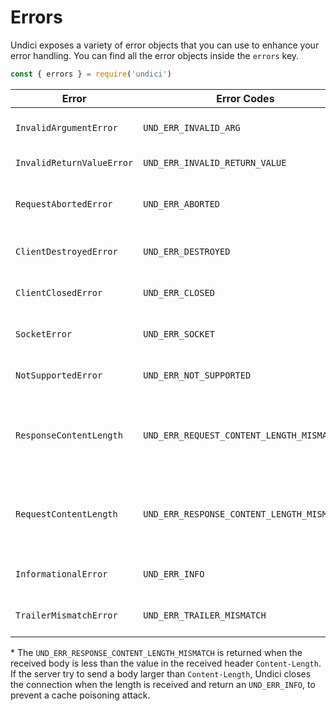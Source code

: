 # Errors

Undici exposes a variety of error objects that you can use to enhance your error handling.
You can find all the error objects inside the `errors` key.

```js
const { errors } = require('undici')
```

| Error                        | Error Codes                                | Description                                           |
| -----------------------------|--------------------------------------------|-------------------------------------------------------|
| `InvalidArgumentError`       |  `UND_ERR_INVALID_ARG`                     | passed an invalid argument.                           |
| `InvalidReturnValueError`    |  `UND_ERR_INVALID_RETURN_VALUE`            | returned an invalid value.                            |
| `RequestAbortedError`        |  `UND_ERR_ABORTED`                         | the request has been aborted by the user              |
| `ClientDestroyedError`       |  `UND_ERR_DESTROYED`                       | trying to use a destroyed client.                     |
| `ClientClosedError`          |  `UND_ERR_CLOSED`                          | trying to use a closed client.                        |
| `SocketError`                |  `UND_ERR_SOCKET`                          | there is an error with the socket.                    |
| `NotSupportedError`          |  `UND_ERR_NOT_SUPPORTED`                   | encountered unsupported functionality.                |
| `ResponseContentLength`      |  `UND_ERR_REQUEST_CONTENT_LENGTH_MISMATCH` | body does not match content-length header in request  |
| `RequestContentLength`       |  `UND_ERR_RESPONSE_CONTENT_LENGTH_MISMATCH`| body does not match content-length header in response * |
| `InformationalError`         |  `UND_ERR_INFO`                            | expected error with reason                            |
| `TrailerMismatchError`       |  `UND_ERR_TRAILER_MISMATCH`                | trailers did not match specification                  |

\* The `UND_ERR_RESPONSE_CONTENT_LENGTH_MISMATCH` is returned when the received body is less than the value in the received header `Content-Length`.  
If the server try to send a body larger than `Content-Length`, Undici closes the connection when the length is received and return an `UND_ERR_INFO`, to prevent a cache poisoning attack. 
